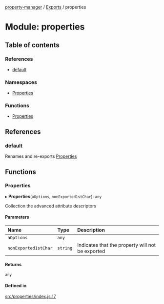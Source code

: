 [property-manager](../README.md) / [Exports](../modules.md) / properties

# Module: properties

## Table of contents

### References

- [default](properties-1.md#default)

### Namespaces

- [Properties](properties-1.Properties.md)

### Functions

- [Properties](properties-1.md#properties)

## References

### default

Renames and re-exports [Properties](properties-1.md#properties)

## Functions

### Properties

▸ **Properties**(`aOptions`, `nonExported1stChar`): `any`

Collection the advanced attribute descriptors

#### Parameters

| Name | Type | Description |
| :------ | :------ | :------ |
| `aOptions` | `any` |  |
| `nonExported1stChar` | `string` | Indicates that the property will not be exported |

#### Returns

`any`

#### Defined in

[src/properties/index.js:17](https://github.com/snowyu/property-manager.js/blob/7796872/src/properties/index.js#L17)
